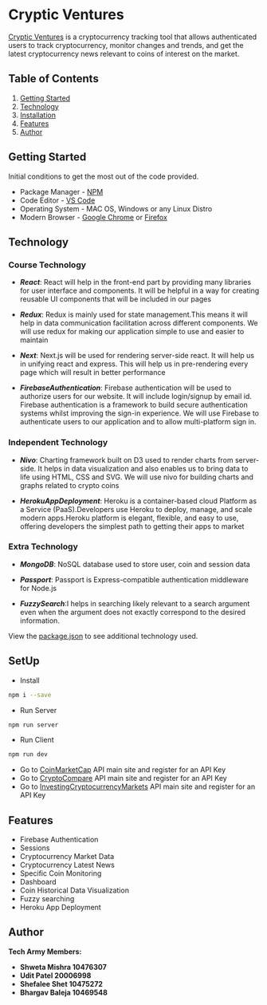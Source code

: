 # Cryptic Ventures

[Cryptic Ventures](https://crypticventures.herokuapp.com/) is a cryptocurrency tracking tool that allows authenticated users to track cryptocurrency, monitor changes and trends, and get the latest cryptocurrency news relevant to coins of interest on the market.

## Table of Contents

1. [Getting Started](#getting-started)
2. [Technology](#technology)
3. [Installation](#installation)
4. [Features](#features)
5. [Author](#author)

## Getting Started

Initial conditions to get the most out of the code provided.

- Package Manager - [NPM](https://nodejs.org/en/)
- Code Editor - [VS Code](https://code.visualstudio.com/)
- Operating System - MAC OS, Windows or any Linux Distro
- Modern Browser - [Google Chrome](https://www.google.com/chrome/) or [Firefox](https://www.mozilla.org/en-US/firefox/new/)

## Technology

### Course Technology

- **_React_**: React will help in the front-end part by providing many libraries for user interface and components. It will be helpful in a way for creating reusable UI components that will be included in our pages <br>

- **_Redux_**: Redux is mainly used for state management.This means it will help in data communication facilitation across different components. We will use redux for making our application simple to use and easier to maintain <br>

- **_Next_**: Next.js will be used for rendering server-side react. It will help us in unifying react and express. This will help us in pre-rendering every page which will result in better performance <br>

- **_FirebaseAuthentication_**: Firebase authentication will be used to authorize users for our website. It will include login/signup by email id. Firebase authentication is a framework to build secure authentication systems whilst improving the sign-in experience. We will use Firebase to authenticate users to our application and to allow multi-platform sign in. <br>

### Independent Technology

- **_Nivo_**: Charting framework built on D3 used to render charts from server-side. It helps in data visualization and also enables us to bring data to life using HTML, CSS and SVG. We will use nivo for building charts and graphs related to crypto coins <br>

- **_HerokuAppDeployment_**: Heroku is a container-based cloud Platform as a Service (PaaS).Developers use Heroku to deploy, manage, and scale modern apps.Heroku platform is elegant, flexible, and easy to use, offering developers the simplest path to getting their apps to market <br>

### Extra Technology

- **_MongoDB_**: NoSQL database used to store user, coin and session data <br>

- **_Passport_**: Passport is Express-compatible authentication middleware for Node.js <br>

- **_FuzzySearch_**:I helps in searching likely relevant to a search argument even when the argument does not exactly correspond to the desired information.<br>


View the [package.json](https://github.com/upatel6/cs554_TechArmy_final_project/blob/main/package.json) to see additional technology used.

## SetUp

- Install

```bash
npm i --save
```

- Run Server 

```bash
npm run server
```

- Run Client 

```bash
npm run dev 
```

- Go to [CoinMarketCap](https://coinmarketcap.com/api/) API main site and register for an API Key
- Go to [CryptoCompare](https://min-api.cryptocompare.com/) API main site and register for an API Key
- Go to [InvestingCryptocurrencyMarkets](https://rapidapi.com/apidojo/api/investing-cryptocurrency-markets) API main site and register for an API Key

## Features

- Firebase Authentication
- Sessions
- Cryptocurrency Market Data
- Cryptocurrency Latest News
- Specific Coin Monitoring
- Dashboard
- Coin Historical Data Visualization
- Fuzzy searching
- Heroku App Deployment

## Author

**Tech Army Members:**
 - **Shweta Mishra 10476307**
 - **Udit Patel 20006998**
 - **Shefalee Shet 10475272**
 - **Bhargav Baleja 10469548**

